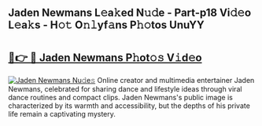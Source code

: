 ## Jaden Newmans L𝚎a𝚔ed N𝚞𝚍e - Part-p18 Vi𝚍𝚎o L𝚎a𝚔s - H𝚘𝚝 O𝚗𝚕yf𝚊ns P𝚑𝚘tos UnuYY

# <h2><a href="http://kf0iqx.oniu.top/?m=Jaden+Newmans">🔗👉 🔴 Jaden Newmans P𝚑ot𝚘𝚜 V𝚒d𝚎o</a></h2>

[![Jaden Newmans Nu𝚍e𝚜](https://i.imgur.com/0qMVB7G.gif)](http://kf0iqx.oniu.top/?m=Jaden+Newmans)
Online creator and multimedia entertainer Jaden Newmans, celebrated for sharing dance and lifestyle ideas through viral dance routines and compact clips. Jaden Newmans's public image is characterized by its warmth and accessibility, but the depths of his private life remain a captivating mystery.  

